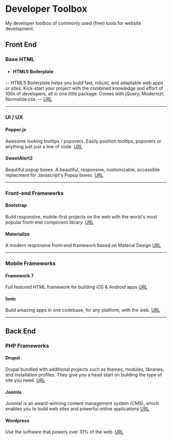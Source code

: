 # Developer Toolbox
My developer toolbox of commonly used (free) tools for website development.

## Front End

### Base HTML

- #### HTML5 Boilerplate
-- HTML5 Boilerplate helps you build fast, robust, and adaptable web apps or sites. Kick-start your project with the combined knowledge and effort of 100s of developers, all in one little package. Comes with jQuery, Modernizr, Normalize.css.
-- [URL](https://html5boilerplate.com)

---

### UI / UX

#### Popper.js
Awesome looking tooltips / popovers. Easily position tooltips, popovers or anything just just a line of code.
[URL](https://popper.js.org)

#### SweetAlert2
Beautiful popup boxes. A beautiful, responsive, customizable, accessible replacment for Javascript's Popup boxes.
[URL](https://sweetalert2.github.io)

---

### Front-end Frameworks

#### Bootstrap
Build responsive, mobile-first projects on the web with the world's most popular front-end component library.
[URL](https://getbootstrap.com)

#### Materialize
A modern responsive front-end framework based on Material Design
[URL](https://materializecss.com)

---

### Mobile Frameworks

#### Framework 7
Full featured HTML framework for building iOS & Android apps
[URL](https://framework7.io)

#### Ionic
Build amazing apps in one codebase, for any platform, with the web.
[URL](https://ionicframework.com)

---

## Back End

### PHP Frameworks

#### Drupal
Drupal bundled with additional projects such as themes, modules, libraries, and installation profiles. They give you a head start on building the type of site you need.
[URL](https://www.drupal.org/download)

#### Joomla
Joomla! is an award-winning content management system (CMS), which enables you to build web sites and powerful online applications
[URL](https://downloads.joomla.org)

#### Wordpress
Use the software that powers over 31% of the web.
[URL](https://wordpress.org/download)
